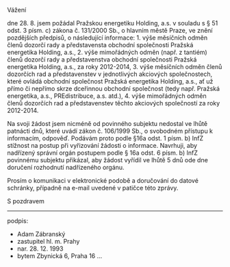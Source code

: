 ﻿---
prijemce: 
  role:     Povinný subjekt
  nazev:    Hlavní město Praha
  ulice:    Mariánské náměstí 2/2
  PSC:      11001
  mesto:    Praha 1
  DS:       48ia97h
styl:       pirati-klub
vase:
  znacka:   
  den:
nase:
  znacka:   ZK Pha 122/2015
  misto:    Praha
vec:        Stížnost zastupitele hl. m. Prahy na vyřizování žádosti o informace
vyrizuje:   
  jmeno:    Adam Zábranský
  telefon:  +420 721 006 868
  ds:       xwfwgha
  mail:     adam.zabransky@praha.eu
---

Vážení

dne 28. 8. jsem požádal Pražskou energetiku Holding, a.s. v souladu s § 51 odst. 3 písm. c) zákona č. 131/2000 Sb., o hlavním městě Praze, ve znění pozdějších předpisů, o následující informace: 1. výše měsíčních odměn členů dozorčí rady a představensta obchodní společnosti Pražská energetika Holding, a.s., 2. výše mimořádných odměn (např. z tantiém) členů dozorčí rady a představenstva obchodní
společnosti Pražská energetika Holding, a.s., za roky 2012-2014, 3. výše měsíčních odměn členů dozorčích rad a představenstev v jednotlivých akciových společnostech, které ovládá obchodní společnost Pražská energetika Holding, a.s., ať už přímo či nepřímo skrze dceřinnou
obchodní společnost (tedy např. Pražská energetika, a.s., PREdistribuce, a.s. atd.), 4. výše mimořádných odměn členů dozorčích rad a představenstev těchto akciových společností za roky 2012-2014.

Na svoji žádost jsem nicméně od povinného subjektu nedostal ve lhůtě patnácti dnů, které uvádí zákon č. 106/1999 Sb., o svobodném přístupu k informacím, odpověď. Podávám proto podle §16a odst. 1 písm. b) InfZ stížnost na postup při vyřizování žádosti o informace. Navrhuji, aby nadřízený správní orgán postupem podle § 16a odst. 6 písm. b) InfZ povinnému subjektu přikázal, aby žádost vyřídil ve lhůtě 5 dnů ode dne doručení rozhodnutí nadřízeného orgánu.

Prosím o komunikaci v elektronické podobě a doručování do datové schránky, případně na e-mail uvedené v patičce této zprávy. 

S pozdravem

---
podpis: 
  - Adam Zábranský
  - zastupitel hl. m. Prahy
  - nar. 28. 12. 1993
  - bytem Zbynická 6, Praha 16
...
